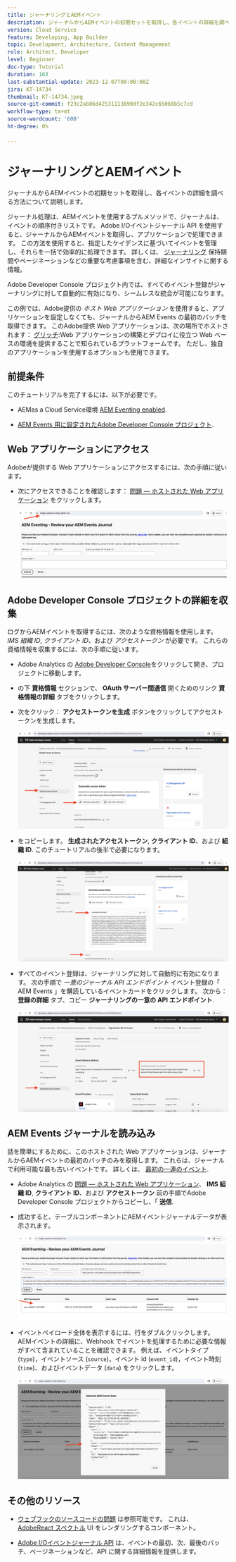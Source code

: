```yaml
---
title: ジャーナリングとAEMイベント
description: ジャーナルからAEMイベントの初期セットを取得し、各イベントの詳細を調べる方法について説明します。
version: Cloud Service
feature: Developing, App Builder
topic: Development, Architecture, Content Management
role: Architect, Developer
level: Beginner
doc-type: Tutorial
duration: 163
last-substantial-update: 2023-12-07T00:00:00Z
jira: KT-14734
thumbnail: KT-14734.jpeg
source-git-commit: f23c2ab86d42531113690df2e342c65060b5c7cd
workflow-type: tm+mt
source-wordcount: '600'
ht-degree: 0%

---
```



# ジャーナリングとAEMイベント

ジャーナルからAEMイベントの初期セットを取得し、各イベントの詳細を調べる方法について説明します。

ジャーナル処理は、AEMイベントを使用するプルメソッドで、ジャーナルは、イベントの順序付きリストです。 Adobe I/Oイベントジャーナル API を使用すると、ジャーナルからAEMイベントを取得し、アプリケーションで処理できます。 この方法を使用すると、指定したケイデンスに基づいてイベントを管理し、それらを一括で効率的に処理できます。 詳しくは、 [ジャーナリング](https://developer.adobe.com/events/docs/guides/journaling_intro/) 保持期間やページネーションなどの重要な考慮事項を含む、詳細なインサイトに関する情報。

Adobe Developer Console プロジェクト内では、すべてのイベント登録がジャーナリングに対して自動的に有効になり、シームレスな統合が可能になります。

この例では、Adobe提供の _ホスト Web アプリケーション_ を使用すると、アプリケーションを設定しなくても、ジャーナルからAEM Events の最初のバッチを取得できます。 このAdobe提供 Web アプリケーションは、次の場所でホストされます： [グリッチ](https://glitch.com/):Web アプリケーションの構築とデプロイに役立つ Web ベースの環境を提供することで知られているプラットフォームです。 ただし、独自のアプリケーションを使用するオプションも使用できます。

## 前提条件

このチュートリアルを完了するには、以下が必要です。

- AEMas a Cloud Service環境 [AEM Eventing enabled](https://developer.adobe.com/experience-cloud/experience-manager-apis/guides/events/#enable-aem-events-on-your-aem-cloud-service-environment).

- [AEM Events 用に設定されたAdobe Developer Console プロジェクト](https://developer.adobe.com/experience-cloud/experience-manager-apis/guides/events/#how-to-subscribe-to-aem-events-in-the-adobe-developer-console).

## Web アプリケーションにアクセス

Adobeが提供する Web アプリケーションにアクセスするには、次の手順に従います。

- 次にアクセスできることを確認します： [問題 — ホストされた Web アプリケーション](https://indigo-speckle-antler.glitch.me/) をクリックします。

  ![問題 — ホストされた Web アプリケーション](../assets/examples/journaling/glitch-hosted-web-application.png)

## Adobe Developer Console プロジェクトの詳細を収集

ログからAEMイベントを取得するには、次のような資格情報を使用します。 _IMS 組織 ID_, _クライアント ID_、および _アクセストークン_ が必要です。 これらの資格情報を収集するには、次の手順に従います。

- Adobe Analytics の [Adobe Developer Console](https://developer.adobe.com)をクリックして開き、プロジェクトに移動します。

- の下 **資格情報** セクションで、 **OAuth サーバー間通信** 開くためのリンク **資格情報の詳細** タブをクリックします。

- 次をクリック： **アクセストークンを生成** ボタンをクリックしてアクセストークンを生成します。

  ![Adobe Developer Console プロジェクトのアクセストークンの生成](../assets/examples/journaling/adobe-developer-console-project-generate-access-token.png)

- をコピーします。 **生成されたアクセストークン**, **クライアント ID**、および **組織 ID**. このチュートリアルの後半で必要になります。

  ![Adobe Developer Console プロジェクトコピー資格情報](../assets/examples/journaling/adobe-developer-console-project-copy-credentials.png)

- すべてのイベント登録は、ジャーナリングに対して自動的に有効になります。 次の手順で _一意のジャーナル API エンドポイント_ イベント登録の「 AEM Events 」を購読しているイベントカードをクリックします。 次から： **登録の詳細** タブ、コピー **ジャーナリングの一意の API エンドポイント**.

  ![Adobe Developer Console プロジェクトイベントカード](../assets/examples/journaling/adobe-developer-console-project-events-card.png)

## AEM Events ジャーナルを読み込み

話を簡単にするために、このホストされた Web アプリケーションは、ジャーナルからAEMイベントの最初のバッチのみを取得します。 これらは、ジャーナルで利用可能な最も古いイベントです。 詳しくは、 [最初の一連のイベント](https://developer.adobe.com/events/docs/guides/api/journaling_api/#fetching-your-first-batch-of-events-from-the-journal).

- Adobe Analytics の [問題 — ホストされた Web アプリケーション](https://indigo-speckle-antler.glitch.me/)、 **IMS 組織 ID**, **クライアント ID**、および **アクセストークン** 前の手順でAdobe Developer Console プロジェクトからコピーし、「 **送信**.

- 成功すると、テーブルコンポーネントにAEMイベントジャーナルデータが表示されます。

  ![AEM Events ジャーナルデータ](../assets/examples/journaling/load-journal.png)

- イベントペイロード全体を表示するには、行をダブルクリックします。 AEMイベントの詳細に、Webhook でイベントを処理するために必要な情報がすべて含まれていることを確認できます。 例えば、イベントタイプ (`type`)，イベントソース (`source`)，イベント id (`event_id`)，イベント時刻 (`time`)、およびイベントデータ (`data`) をクリックします。

  ![AEM Event Payload を完了](../assets/examples/journaling/complete-journal-data.png)

## その他のリソース

- [ウェブフックのソースコードの問題](https://glitch.com/edit/#!/indigo-speckle-antler) は参照可能です。 これは、 [AdobeReact スペクトル](https://react-spectrum.adobe.com/react-spectrum/index.html) UI をレンダリングするコンポーネント。

- [Adobe I/Oイベントジャーナル API](https://developer.adobe.com/events/docs/guides/api/journaling_api/) は、イベントの最初、次、最後のバッチ、ページネーションなど、API に関する詳細情報を提供します。
